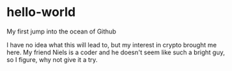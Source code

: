 # hello-world
My first jump into the ocean of Github

I have no idea what this will lead to, but my interest in crypto brought me here.  My friend Niels is a coder and he doesn't seem like such a bright guy, so I figure, why not give it a try.
